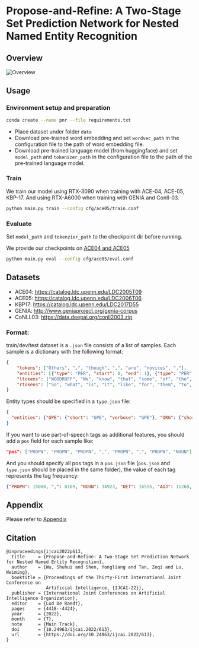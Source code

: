 # Propose-and-Refine: A Two-Stage Set Prediction Network for Nested Named Entity Recognition

## Overview

![Overview](doc/model.png "Overview of PnRNet. In the propose stage, PnRNet computes span representations and generates coarse entity proposals with a span-based predictor. In the refine stage, the proposals are refined through a transformer decoder and finally are used to re-predict boundaries and entity classes. We collect multi-scale features from span features generated in the propose stage to provide hierarchical contextual information in proposal refinement. For simplicity of demonstration, we show a PnRNet with span enumeration length limited to $L=4$.")

## Usage

### Environment setup and preparation

```bash
conda create --name pnr --file requirements.txt
```

* Place dataset under folder `data`
* Download pre-trained word embedding and set `wordvec_path` in the configuration file to the path of word embedding file.
* Download pre-trained language model (from huggingface) and set `model_path` and `tokenizer_path` in the configuration file to the path of the pre-trained language model.

### Train

We train our model using RTX-3090 when training with ACE-04, ACE-05, KBP-17.
And using RTX-A6000 when training with GENIA and Conll-03.

```bash
python main.py train --config cfg/ace05/train.conf
```

### Evaluate

Set `model_path` and `tokenzier_path` to the checkpoint dir before running.

We provide our checkpoints on [ACE04 and ACE05](https://drive.google.com/drive/folders/1Hg3OoRDzOiCpUPPGI85H3OVzuIIRBBa3?usp=sharing)

```bash
python main.py eval --config cfg/ace05/eval.conf
```

## Datasets

+ ACE04: https://catalog.ldc.upenn.edu/LDC2005T09
+ ACE05: https://catalog.ldc.upenn.edu/LDC2006T06
+ KBP17: https://catalog.ldc.upenn.edu/LDC2017D55
+ GENIA: http://www.geniaproject.org/genia-corpus
+ CoNLL03: https://data.deepai.org/conll2003.zip


### Format:

train/dev/test dataset is a `.json` file consists of a list of samples.
Each sample is a dictionary with the following format:

```json
{
    "tokens": ["Others", ",", "though", ",", "are", "novices", "."],
    "entities": [{"type": "PER", "start": 0, "end": 1}, {"type": "PER", "start": 5, "end": 6}], "relations": [], "org_id": "CNN_IP_20030328.1600.07",
    "ltokens": ["WOODRUFF", "We", "know", "that", "some", "of", "the", "American", "troops", "now", "fighting", "in", "Iraq", "are", "longtime", "veterans", "of", "warfare", ",", "probably", "not", "most", ",", "but", "some", ".", "Their", "military", "service", "goes", "back", "to", "the", "Vietnam", "era", "."],
    "rtokens": ["So", "what", "is", "it", "like", "for", "them", "to", "face", "combat", "far", "from", "home", "?", "For", "an", "idea", ",", "here", "is", "CNN", "'s", "Candy", "Crowley", "with", "some", "war", "stories", "."]
}
```

Entity types should be specified in a `type.json` file:

```json
{
  "entities": {"GPE": {"short": "GPE", "verbose": "GPE"}, "ORG": {"short": "ORG", "verbose": "ORG"}, "PER": {"short": "PER", "verbose": "PER"}, "LOC": {"short": "LOC", "verbose": "LOC"}, "FAC": {"short": "FAC", "verbose": "FAC"}, "VEH": {"short": "VEH", "verbose": "VEH"}, "WEA": {"short": "WEA", "verbose": "WEA"}}
}
```

If you want to use part-of-speech tags as additional features,
you should add a `pos` field for each sample like:

```json
"pos": ["PROPN", "PROPN", "PROPN", ",", "PROPN", ",", "PROPN", "NOUN"]
```

And you should specify all pos tags in a `pos.json` file (`pos.json` and `type.json` should be placed in the same folder), the value of each tag represents the tag frequency:

```json
{"PROPN": 15000, ",": 8169, "NOUN": 34923, "DET": 16595, "ADJ": 11268, "CCONJ": 4470, "VERB": 19302, "ADV": 6187, "AUX": 7046, "ADP": 17412, "NUM": 4154, ".": 8245, "X": 183, "(": 284, ")": 296, "PART": 5451, "SCONJ": 2225, "\"": 654, "PRON": 7613, "'": 1974, ":": 231, ";": 73, "-": 1366, "SYM": 437, "`": 1401, "INTJ": 194, "?": 203, "!": 26, "ReplayTV": 1, "/": 3, "_": 2, "s": 2, "]": 2, "}": 1, "{": 1}
```

## Appendix

Please refer to [Appendix](doc/appendix.md)

## Citation

```
@inproceedings{ijcai2022p613,
  title     = {Propose-and-Refine: A Two-Stage Set Prediction Network for Nested Named Entity Recognition},
  author    = {Wu, Shuhui and Shen, Yongliang and Tan, Zeqi and Lu, Weiming},
  booktitle = {Proceedings of the Thirty-First International Joint Conference on
               Artificial Intelligence, {IJCAI-22}},
  publisher = {International Joint Conferences on Artificial Intelligence Organization},
  editor    = {Lud De Raedt},
  pages     = {4418--4424},
  year      = {2022},
  month     = {7},
  note      = {Main Track},
  doi       = {10.24963/ijcai.2022/613},
  url       = {https://doi.org/10.24963/ijcai.2022/613},
}
```
